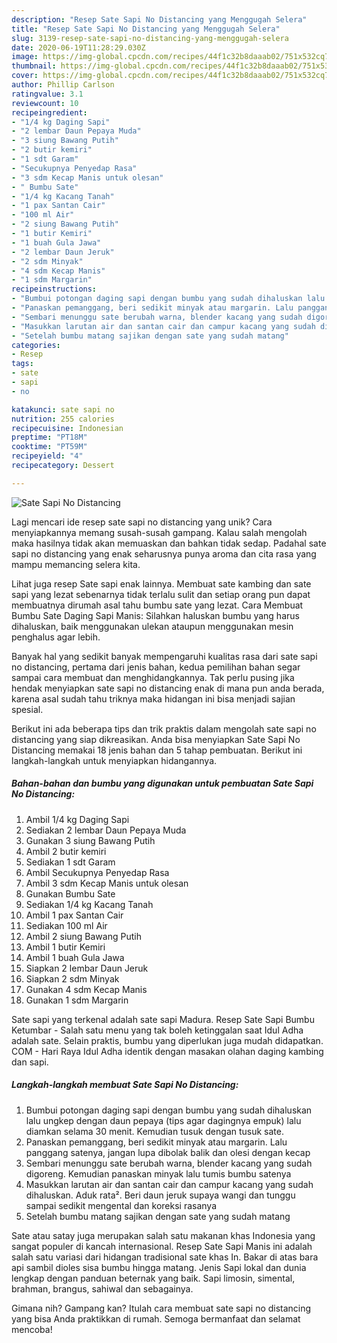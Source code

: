 ```yaml
---
description: "Resep Sate Sapi No Distancing yang Menggugah Selera"
title: "Resep Sate Sapi No Distancing yang Menggugah Selera"
slug: 3139-resep-sate-sapi-no-distancing-yang-menggugah-selera
date: 2020-06-19T11:28:29.030Z
image: https://img-global.cpcdn.com/recipes/44f1c32b8daaab02/751x532cq70/sate-sapi-no-distancing-foto-resep-utama.jpg
thumbnail: https://img-global.cpcdn.com/recipes/44f1c32b8daaab02/751x532cq70/sate-sapi-no-distancing-foto-resep-utama.jpg
cover: https://img-global.cpcdn.com/recipes/44f1c32b8daaab02/751x532cq70/sate-sapi-no-distancing-foto-resep-utama.jpg
author: Phillip Carlson
ratingvalue: 3.1
reviewcount: 10
recipeingredient:
- "1/4 kg Daging Sapi"
- "2 lembar Daun Pepaya Muda"
- "3 siung Bawang Putih"
- "2 butir kemiri"
- "1 sdt Garam"
- "Secukupnya Penyedap Rasa"
- "3 sdm Kecap Manis untuk olesan"
- " Bumbu Sate"
- "1/4 kg Kacang Tanah"
- "1 pax Santan Cair"
- "100 ml Air"
- "2 siung Bawang Putih"
- "1 butir Kemiri"
- "1 buah Gula Jawa"
- "2 lembar Daun Jeruk"
- "2 sdm Minyak"
- "4 sdm Kecap Manis"
- "1 sdm Margarin"
recipeinstructions:
- "Bumbui potongan daging sapi dengan bumbu yang sudah dihaluskan lalu ungkep dengan daun pepaya (tips agar dagingnya empuk) lalu diamkan selama 30 menit. Kemudian tusuk dengan tusuk sate."
- "Panaskan pemanggang, beri sedikit minyak atau margarin. Lalu panggang satenya, jangan lupa dibolak balik dan olesi dengan kecap"
- "Sembari menunggu sate berubah warna, blender kacang yang sudah digoreng. Kemudian panaskan minyak lalu tumis bumbu satenya"
- "Masukkan larutan air dan santan cair dan campur kacang yang sudah dihaluskan. Aduk rata². Beri daun jeruk supaya wangi dan tunggu sampai sedikit mengental dan koreksi rasanya"
- "Setelah bumbu matang sajikan dengan sate yang sudah matang"
categories:
- Resep
tags:
- sate
- sapi
- no

katakunci: sate sapi no 
nutrition: 255 calories
recipecuisine: Indonesian
preptime: "PT18M"
cooktime: "PT59M"
recipeyield: "4"
recipecategory: Dessert

---
```



![Sate Sapi No Distancing](https://img-global.cpcdn.com/recipes/44f1c32b8daaab02/751x532cq70/sate-sapi-no-distancing-foto-resep-utama.jpg)

Lagi mencari ide resep sate sapi no distancing yang unik? Cara menyiapkannya memang susah-susah gampang. Kalau salah mengolah maka hasilnya tidak akan memuaskan dan bahkan tidak sedap. Padahal sate sapi no distancing yang enak seharusnya punya aroma dan cita rasa yang mampu memancing selera kita.

Lihat juga resep Sate sapi enak lainnya. Membuat sate kambing dan sate sapi yang lezat sebenarnya tidak terlalu sulit dan setiap orang pun dapat membuatnya dirumah asal tahu bumbu sate yang lezat. Cara Membuat Bumbu Sate Daging Sapi Manis: Silahkan haluskan bumbu yang harus dihaluskan, baik menggunakan ulekan ataupun menggunakan mesin penghalus agar lebih.

Banyak hal yang sedikit banyak mempengaruhi kualitas rasa dari sate sapi no distancing, pertama dari jenis bahan, kedua pemilihan bahan segar sampai cara membuat dan menghidangkannya. Tak perlu pusing jika hendak menyiapkan sate sapi no distancing enak di mana pun anda berada, karena asal sudah tahu triknya maka hidangan ini bisa menjadi sajian spesial.


Berikut ini ada beberapa tips dan trik praktis dalam mengolah sate sapi no distancing yang siap dikreasikan. Anda bisa menyiapkan Sate Sapi No Distancing memakai 18 jenis bahan dan 5 tahap pembuatan. Berikut ini langkah-langkah untuk menyiapkan hidangannya.

<!--inarticleads1-->

##### Bahan-bahan dan bumbu yang digunakan untuk pembuatan Sate Sapi No Distancing:

1. Ambil 1/4 kg Daging Sapi
1. Sediakan 2 lembar Daun Pepaya Muda
1. Gunakan 3 siung Bawang Putih
1. Ambil 2 butir kemiri
1. Sediakan 1 sdt Garam
1. Ambil Secukupnya Penyedap Rasa
1. Ambil 3 sdm Kecap Manis untuk olesan
1. Gunakan  Bumbu Sate
1. Sediakan 1/4 kg Kacang Tanah
1. Ambil 1 pax Santan Cair
1. Sediakan 100 ml Air
1. Ambil 2 siung Bawang Putih
1. Ambil 1 butir Kemiri
1. Ambil 1 buah Gula Jawa
1. Siapkan 2 lembar Daun Jeruk
1. Siapkan 2 sdm Minyak
1. Gunakan 4 sdm Kecap Manis
1. Gunakan 1 sdm Margarin


Sate sapi yang terkenal adalah sate sapi Madura. Resep Sate Sapi Bumbu Ketumbar - Salah satu menu yang tak boleh ketinggalan saat Idul Adha adalah sate. Selain praktis, bumbu yang diperlukan juga mudah didapatkan. COM - Hari Raya Idul Adha identik dengan masakan olahan daging kambing dan sapi. 

<!--inarticleads2-->

##### Langkah-langkah membuat Sate Sapi No Distancing:

1. Bumbui potongan daging sapi dengan bumbu yang sudah dihaluskan lalu ungkep dengan daun pepaya (tips agar dagingnya empuk) lalu diamkan selama 30 menit. Kemudian tusuk dengan tusuk sate.
1. Panaskan pemanggang, beri sedikit minyak atau margarin. Lalu panggang satenya, jangan lupa dibolak balik dan olesi dengan kecap
1. Sembari menunggu sate berubah warna, blender kacang yang sudah digoreng. Kemudian panaskan minyak lalu tumis bumbu satenya
1. Masukkan larutan air dan santan cair dan campur kacang yang sudah dihaluskan. Aduk rata². Beri daun jeruk supaya wangi dan tunggu sampai sedikit mengental dan koreksi rasanya
1. Setelah bumbu matang sajikan dengan sate yang sudah matang


Sate atau satay juga merupakan salah satu makanan khas Indonesia yang sangat populer di kancah internasional. Resep Sate Sapi Manis ini adalah salah satu variasi dari hidangan tradisional sate khas In. Bakar di atas bara api sambil dioles sisa bumbu hingga matang. Jenis Sapi lokal dan dunia lengkap dengan panduan beternak yang baik. Sapi limosin, simental, brahman, brangus, sahiwal dan sebagainya. 

Gimana nih? Gampang kan? Itulah cara membuat sate sapi no distancing yang bisa Anda praktikkan di rumah. Semoga bermanfaat dan selamat mencoba!
